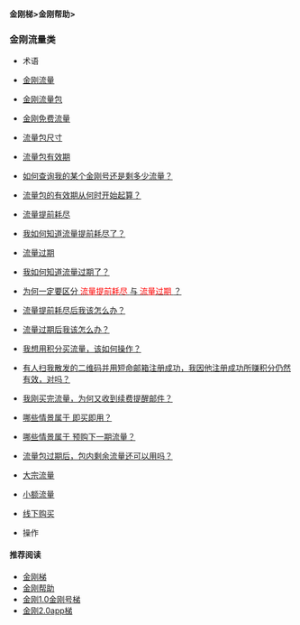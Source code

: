 #### 金刚梯>金刚帮助>
### 金刚流量类
- 术语
- [金刚流量](https://github.com/a2zitpro/web/blob/master/kkdatatraffic.md)
- [金刚流量包](https://a2zitpro.github.io/web/kkdatatrafficpackage)
- [金刚免费流量](https://a2zitpro.github.io/web/kkdatatrafficfree)
- [流量包尺寸](https://a2zitpro.github.io/web/kkdatatrafficsize)
- [流量包有效期](https://a2zitpro.github.io/web/kkdatatrafficvalidityperiod)
- [如何查询我的某个金刚号还是剩多少流量？](https://a2zitpro.github.io/web/howmanykkiddoihave)
- [流量包的有效期从何时开始起算？](https://a2zitpro.github.io/web/kkdatatrafficpakagevalidityperiodstarttime)
- [流量提前耗尽](https://a2zitpro.github.io/web/kkdatatrafficisexhaustedearly)
- [我如何知道流量提前耗尽了？](https://a2zitpro.github.io/web/kkdatatrafficisexhaustedearlyidentify)
- [流量过期](https://a2zitpro.github.io/web/kkdatatrafficexpired)
- [我如何知道流量过期了？](https://a2zitpro.github.io/web/kkdatatrafficexpiredidentify)
- [为何一定要区分<font color="Red"> 流量提前耗尽 </font>与<font color="Red"> 流量过期 </font>？](https://a2zitpro.github.io/web/reasonsfordistinguishingbetweenkkdatatrafficexpiration&earlyexhaustion)
- [流量提前耗尽后我该怎么办？](https://a2zitpro.github.io/web/)
- [流量过期后我该怎么办？](https://a2zitpro.github.io/web/)
- [我想用积分买流量，该如何操作？](https://a2zitpro.github.io/web/thewaytobuydatatrafficwithpoints)
- [有人扫我散发的二维码并用短命邮箱注册成功，我因他注册成功所赚积分仍然有效，对吗？](https://a2zitpro.github.io/web/短命邮箱注册之奖励积分)
- [我刚买完流量，为何又收到续费提醒邮件？](https://a2zitpro.github.io/web/刚买流量又被提醒续费)
- [哪些情景属于 即买即用？](https://a2zitpro.github.io/web/哪些情景属于即买即用)
- [哪些情景属于 预购下一期流量？](https://a2zitpro.github.io/web/哪些情景属于预购下一期流量)
- [流量包过期后，包内剩余流量还可以用吗？](https://a2zitpro.github.io/web/流量包过期后剩余流量还可以用吗)
- [大宗流量](https://a2zitpro.github.io/web/bulkkkdatatraffic)
- [小额流量](https://a2zitpro.github.io/web/smallamountkkdatatraffic)
- [线下购买](https://a2zitpro.github.io/web/offlinepurchasedatatraffic)

- 操作



[]()

[]()

[]()

[]()

[]()

[]()

[]()

[]()

[]()

[]()

[]()

[]()

[]()

[]()

[]()

[]()


[]()

[]()

[]()

[]()

[]()

#### 推荐阅读

- [金刚梯](https://a2zitpro.github.io/web/dlb)
- [金刚帮助](https://a2zitpro.github.io/web/list_helpkkvpn)
- [金刚1.0金刚号梯](https://a2zitpro.github.io/web/list_helpkkvpn1.0)
- [金刚2.0app梯](https://a2zitpro.github.io/web/list_helpkkvpn2.0)
